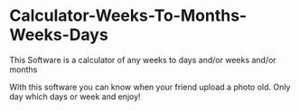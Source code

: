 # Calculator-Weeks-To-Months-Weeks-Days
This Software is a calculator of any weeks to days and/or weeks and/or months

With this software you can know when your friend upload a photo old.
Only day which days or week and enjoy!
